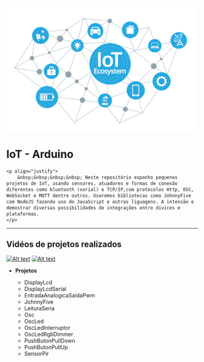 ![alt text](https://github.com/houstonsantos/Arduino/blob/master/img/iot.png "Logo Title Text 2")


 <h1>IoT - Arduino</h1>
 
    <p align="justify"> 
        &nbsp;&nbsp;&nbsp;&nbsp; Neste repositório exponho pequenos projetos de IoT, usando sensores, atuadores e formas de conexão diferentes como bluetooth (serial) e TCP/IP,com protocolos Http, OSC, WebSocket e MQTT dentre outros. Usaremos bibliotecas como JohnnyFive com NodeJS fazendo uso do JavaScript e outras liguagens. A intensão e demostrar diversas possibilidades de integrações entre divices e plataformas.
    </p>

---

<h2>Vidéos de projetos realizados</h2>

[![Alt text](https://i.ytimg.com/vi/bxiT6m4V0zQ/hqdefault.jpg?sqp=-oaymwEXCNACELwBSFryq4qpAwkIARUAAIhCGAE=&rs=AOn4CLAAS1DTp2p8pIziuU-4SzAAVMacMw)](https://www.youtube.com/watch?v=bxiT6m4V0zQ&list=PLB3JsvtYkUUsx2X43MCU6g3JFl168cwRX)             [![Alt text](https://i.ytimg.com/vi/eRzkdTaYYJM/hqdefault.jpg?sqp=-oaymwEZCNACELwBSFXyq4qpAwsIARUAAIhCGAFwAQ==&rs=AOn4CLAmyjIfCawxpc4xU8EF_3RDss9i3g)](https://www.youtube.com/watch?v=eRzkdTaYYJM&list=PLB3JsvtYkUUsx2X43MCU6g3JFl168cwRX&index=3&t=0s)


* **Projetos** 

    * DisplayLcd 
    * DisplayLcdSerial
    * EntradaAnalogicaSaidaPwm
    * JohnnyFive
    * LeituraSeria
    * Osc
    * OscLed
    * OscLedInterruptor
    * OscLedRgbDimmer
    * PushButonPullDown
    * PushButonPullUp
    * SensorPir




